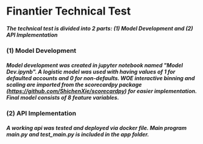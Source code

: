 # Finantier Technical Test
##### The technical test is divided into 2 parts: (1) Model Development and (2) API Implementation

### (1) Model Development
##### Model development was created in jupyter notebook named "Model Dev.ipynb". A logistic model was used with having values of 1 for defaulted accounts and 0 for non-defaults. WOE interactive binning and scaling are imported from the scorecardpy package (<https://github.com/ShichenXie/scorecardpy>) for easier implementation. Final model consists of 8 feature variables.

### (2) API Implementation
##### A working api was tested and deployed via docker file. Main program ***main.py*** and **test_main.py** is included in the *app* folder.


